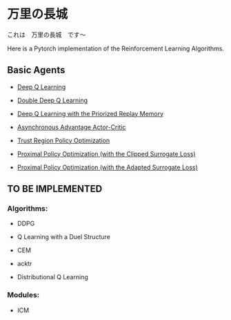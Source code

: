 # 万里の長城
これは　万里の長城　です〜

Here is a Pytorch implementation of the Reinforcement Learning Algorithms.

## Basic Agents

* [Deep Q Learning](https://arxiv.org/abs/1312.5602)

* [Double Deep Q Learning](https://arxiv.org/abs/1509.06461)

* [Deep Q Learning with the Priorized Replay Memory](https://arxiv.org/abs/1511.05952)

* [Asynchronous Advantage Actor-Critic](https://arxiv.org/abs/1602.01783)

* [Trust Region Policy Optimization](https://arxiv.org/abs/1502.05477)

* [Proximal Policy Optimization (with the Clipped Surrogate Loss)](https://arxiv.org/abs/1707.06347)

* [Proximal Policy Optimization (with the Adapted Surrogate Loss)](https://arxiv.org/abs/1707.06347)


## TO BE IMPLEMENTED

### Algorithms:

*  DDPG

*  Q Learning with a Duel Structure

*  CEM

*  acktr

*  Distributional Q Learning


### Modules:

*  ICM

